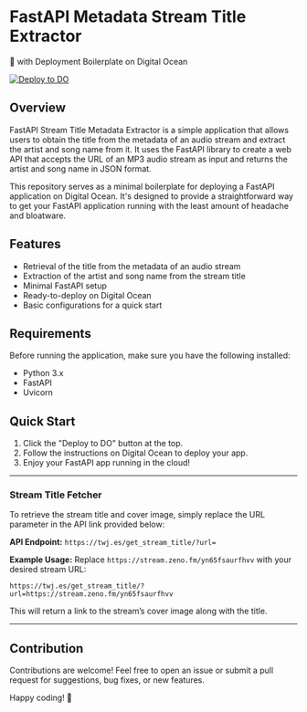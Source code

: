 # FastAPI Metadata Stream Title Extractor

🚀 with Deployment Boilerplate on Digital Ocean

[![Deploy to DO](https://www.deploytodo.com/do-btn-blue.svg)](https://cloud.digitalocean.com/apps/new?repo=https://github.com/jailsonsb2/FastAPI_Stream_Title_metadata/tree/main)

## Overview

FastAPI Stream Title Metadata Extractor is a simple application that allows users to obtain the title from the metadata of an audio stream and extract the artist and song name from it. It uses the FastAPI library to create a web API that accepts the URL of an MP3 audio stream as input and returns the artist and song name in JSON format.

This repository serves as a minimal boilerplate for deploying a FastAPI application on Digital Ocean. It's designed to provide a straightforward way to get your FastAPI application running with the least amount of headache and bloatware.

## Features

- Retrieval of the title from the metadata of an audio stream
- Extraction of the artist and song name from the stream title
- Minimal FastAPI setup
- Ready-to-deploy on Digital Ocean
- Basic configurations for a quick start

## Requirements

Before running the application, make sure you have the following installed:
- Python 3.x
- FastAPI
- Uvicorn

## Quick Start

1. Click the "Deploy to DO" button at the top.
2. Follow the instructions on Digital Ocean to deploy your app.
3. Enjoy your FastAPI app running in the cloud!

---

### Stream Title Fetcher

To retrieve the stream title and cover image, simply replace the URL parameter in the API link provided below:

**API Endpoint:** 
`https://twj.es/get_stream_title/?url=`

**Example Usage:**
Replace `https://stream.zeno.fm/yn65fsaurfhvv` with your desired stream URL:
```
https://twj.es/get_stream_title/?url=https://stream.zeno.fm/yn65fsaurfhvv
```

This will return a link to the stream’s cover image along with the title.

--- 

## Contribution

Contributions are welcome! Feel free to open an issue or submit a pull request for suggestions, bug fixes, or new features.

Happy coding! 🎉

